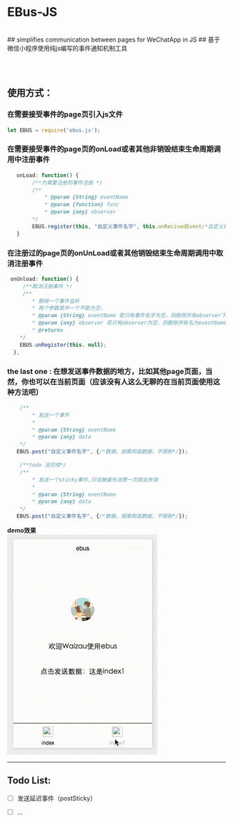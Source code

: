 # EBus-JS
 <br>
## simplifies communication between pages for WeChatApp in JS
## 基于微信小程序使用纯js编写的事件通知机制工具

 <br> <br>

## **使用方式：**



### 在需要接受事件的page页引入js文件
```javascript
let EBUS = require('ebus.js');
```
### 在需要接受事件的page页的onLoad或者其他非销毁结束生命周期调用中注册事件
```javascript
   onLoad: function() {
        /**为需要注册的事件注册 */
        /**
            * @param {String} eventName
            * @param {function} func
            * @param {any} observer
        */
        EBUS.register(this, "自定义事件名字", this.onRecivedEvent/*自定义接受事件*/);
   }
```

### 在注册过的page页的onUnLoad或者其他销毁结束生命周期调用中取消注册事件
```javascript
 onUnload: function() {
     /**取消注册事件 */
     /**
        * 删掉一个事件监听
        * 两个参数其中一个不能为空，
        * @param {String} eventName 若只有事件名字为空，则删除所有observer下的事件
        * @param {any} observer 若只有observer为空，则删除所有名为eventName的事件
        * @returns
    */
    EBUS.unRegister(this, null);
  },
```

### the last one : 在想发送事件数据的地方，比如其他page页面，当然，你也可以在当前页面（应该没有人这么无聊的在当前页面使用这种方法吧）
```javascript
    /**
        * 发送一个事件
        * 
        * @param {String} eventName
        * @param {any} data
    */
   EBUS.post("自定义事件名字", {/*数据，按需构造数据，不限制*/});
```

```javascript
    /**todo 没完成*/
    /**
        * 发送一个sticky事件,只会被最先消费一次就会失效
        * 
        * @param {String} eventName
        * @param {any} data
    */
   EBUS.post("自定义事件名字", {/*数据，按需构造数据，不限制*/});
```
**demo效果**<br>
 ![Alt text](/art/ebus.gif)
***

## **Todo List:**
 + [ ] 发送延迟事件（postSticky）
 + [ ] ...




